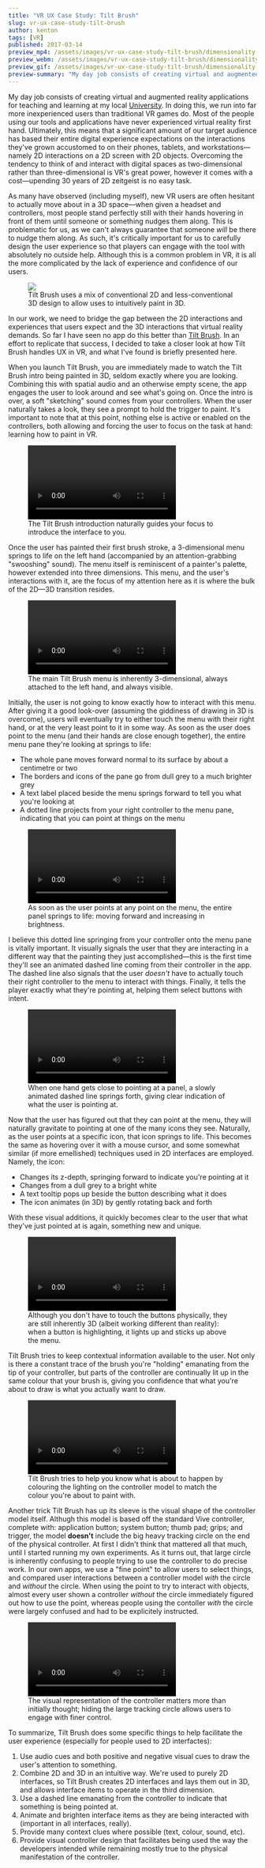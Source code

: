 ```yaml
---
title: "VR UX Case Study: Tilt Brush"
slug: vr-ux-case-study-tilt-brush
author: kenton
tags: [VR]
published: 2017-03-14
preview_mp4: /assets/images/vr-ux-case-study-tilt-brush/dimensionality-of-buttons.mp4
preview_webm: /assets/images/vr-ux-case-study-tilt-brush/dimensionality-of-buttons.webm
preview_gif: /assets/images/vr-ux-case-study-tilt-brush/dimensionality-of-buttons.gif
preview-summary: "My day job consists of creating virtual and augmented reality applications for teaching and learning at my local University. In doing this, we run into far more inexperienced users than traditional VR games do. Most of the people using our tools and applications have never experienced virtual reality first hand. Ultimately, this means that a significant amount of our target audience has based their entire digital experience expectations on the interactions they've grown accustomed to on their phones, tablets, and workstations—namely 2D interactions on a 2D screen with 2D objects. Overcoming the tendency to think of and interact with digital spaces as two-dimensional rather than three-dimensional is VR's great power, however it comes with a cost—upending 30 years of 2D zeitgeist is no easy task."
---
```


My day job consists of creating virtual and augmented reality applications for teaching and learning at my local [University](https://www.ualberta.ca/). In doing this, we run into far more inexperienced users than traditional VR games do. Most of the people using our tools and applications have never experienced virtual reality first hand. Ultimately, this means that a significant amount of our target audience has based their entire digital experience expectations on the interactions they've grown accustomed to on their phones, tablets, and workstations—namely 2D interactions on a 2D screen with 2D objects. Overcoming the tendency to think of and interact with digital spaces as two-dimensional rather than three-dimensional is VR's great power, however it comes with a cost—upending 30 years of 2D zeitgeist is no easy task.

As many have observed (including myself), new VR users are often hesitant to actually move about in a 3D space—when given a headset and controllers, most people stand perfectly still with their hands hovering in front of them until someone or something nudges them along. This is problematic for us, as we can't always guarantee that someone _will_ be there to nudge them along. As such, it's critically important for us to carefully design the user experience so that players can engage with the tool with absolutely no outside help. Although this is a common problem in VR, it is all the more complicated by the lack of experience and confidence of our users.

<figure>
    <img src="/assets/images/vr-ux-case-study-tilt-brush/tilt-brush.jpg">
	<figcaption>Tilt Brush uses a mix of conventional 2D and less-conventional 3D design to allow uses to intuitively paint in 3D.</figcaption>
</figure>

In our work, we need to bridge the gap between the 2D interactions and experiences that users expect and the 3D interactions that virtual reality demands. So far I have seen no app do this better than [Tilt Brush](https://www.tiltbrush.com/). In an effort to replicate that success, I decided to take a closer look at how Tilt Brush handles UX in VR, and what I've found is briefly presented here.

When you launch Tilt Brush, you are immediately made to watch the Tilt Brush intro being painted in 3D, seldom exactly where you are looking. Combining this with spatial audio and an otherwise empty scene, the app engages the user to look around and see what's going on. Once the intro is over, a soft "sketching" sound comes from your controllers. When the user naturally takes a look, they see a prompt to hold the trigger to paint. It's important to note that at this point, nothing else is active or enabled on the controllers, both allowing and forcing the user to focus on the task at hand: learning how to paint in VR.

<figure>
    <video autoplay loop>
        <source src="/assets/images/vr-ux-case-study-tilt-brush/intro-sequence.webm" type="video/webm">
        <source src="/assets/images/vr-ux-case-study-tilt-brush/intro-sequence.mp4" type="video/mp4">
        <img src="/assets/images/vr-ux-case-study-tilt-brush/intro-sequence.gif">
    </video>
	<figcaption>The Tilt Brush introduction naturally guides your focus to introduce the interface to you.</figcaption>
</figure>

Once the user has painted their first brush stroke, a 3-dimensional menu springs to life on the left hand (accompanied by an attention-grabbing "swooshing" sound). The menu itself is reminiscent of a painter's palette, however extended into three dimensions. This menu, and the user's interactions with it, are the focus of my attention here as it is where the bulk of the 2D—3D transition resides.

<figure>
    <video autoplay loop>
        <source src="/assets/images/vr-ux-case-study-tilt-brush/dimensionality-of-menu.webm" type="video/webm">
        <source src="/assets/images/vr-ux-case-study-tilt-brush/dimensionality-of-menu.mp4" type="video/mp4">
        <img src="/assets/images/vr-ux-case-study-tilt-brush/dimensionality-of-menu.gif">
    </video>
	<figcaption>The main Tilt Brush menu is inherently 3-dimensional, always attached to the left hand, and always visible.</figcaption>
</figure>

Initially, the user is not going to know exactly how to interact with this menu. After giving it a good look-over (assuming the giddiness of drawing in 3D is overcome), users will eventually try to either touch the menu with their right hand, or at the very least point to it in some way. As soon as the user does point to the menu (and their hands are close enough together), the entire menu pane they're looking at springs to life:

* The whole pane moves forward normal to its surface by about a centimetre or two
* The borders and icons of the pane go from dull grey to a much brighter grey
* A text label placed beside the menu springs forward to tell you what you're looking at
* A dotted line projects from your right controller to the menu pane, indicating that you can point at things on the menu

<figure>
    <video autoplay loop>
        <source src="/assets/images/vr-ux-case-study-tilt-brush/backpane-highlighting.webm" type="video/webm">
        <source src="/assets/images/vr-ux-case-study-tilt-brush/backpane-highlighting.mp4" type="video/mp4">
        <img src="/assets/images/vr-ux-case-study-tilt-brush/backpane-highlighting.gif">
    </video>
	<figcaption>As soon as the user points at any point on the menu, the entire panel springs to life: moving forward and increasing in brightness.</figcaption>
</figure>

I believe this dotted line springing from your controller onto the menu pane is vitally important. It visually signals the user that they are interacting in a different way that the painting they just accomplished—this is the first time they'll see an animated dashed line coming from their controller in the app. The dashed line also signals that the user _doesn't_ have to actually touch their right controller to the menu to interact with things. Finally, it tells the player exactly what they're pointing at, helping them select buttons with intent.

<figure>
    <video autoplay loop>
        <source src="/assets/images/vr-ux-case-study-tilt-brush/animated-dashed-pointer.webm" type="video/webm">
        <source src="/assets/images/vr-ux-case-study-tilt-brush/animated-dashed-pointer.mp4" type="video/mp4">
        <img src="/assets/images/vr-ux-case-study-tilt-brush/animated-dashed-pointer.gif">
    </video>
	<figcaption>When one hand gets close to pointing at a panel, a slowly animated dashed line springs forth, giving clear indication of what the user is pointing at.</figcaption>
</figure>

Now that the user has figured out that they can point at the menu, they will naturally gravitate to pointing at one of the many icons they see. Naturally, as the user points at a specific icon, that icon springs to life. This becomes the same as hovering over it with a mouse cursor, and some somewhat similar (if more emellished) techniques used in 2D interfaces are employed. Namely, the icon:

* Changes its z-depth, springing forward to indicate you're pointing at it
* Changes from a dull grey to a bright white
* A text tooltip pops up beside the button describing what it does
* The icon animates (in 3D) by gently rotating back and forth

With these visual additions, it quickly becomes clear to the user that what they've just pointed at is again, something new and unique.

<figure>
    <video autoplay loop>
        <source src="/assets/images/vr-ux-case-study-tilt-brush/dimensionality-of-buttons.webm" type="video/webm">
        <source src="/assets/images/vr-ux-case-study-tilt-brush/dimensionality-of-buttons.mp4" type="video/mp4">
        <img src="/assets/images/vr-ux-case-study-tilt-brush/dimensionality-of-buttons.gif">
    </video>
	<figcaption>Although you don't have to touch the buttons physically, they are still inherently 3D (albeit working different than reality): when a button is highlighting, it lights up and sticks up above the menu.</figcaption>
</figure>

Tilt Brush tries to keep contextual information available to the user. Not only is there a constant trace of the brush you're "holding" emanating from the tip of your controller, but parts of the controller are continually lit up in the same colour that your brush is, giving you confidence that what you're about to draw is what you actually want to draw.

<figure>
    <video autoplay loop>
        <source src="/assets/images/vr-ux-case-study-tilt-brush/colour-hint-on-controller.webm" type="video/webm">
        <source src="/assets/images/vr-ux-case-study-tilt-brush/colour-hint-on-controller.mp4" type="video/mp4">
        <img src="/assets/images/vr-ux-case-study-tilt-brush/colour-hint-on-controller.gif">
    </video>
	<figcaption>Tilt Brush tries to help you know what is about to happen by colouring the lighting on the controller model to match the colour you're about to paint with.</figcaption>
</figure>

Another trick Tilt Brush has up its sleeve is the visual shape of the controller model itself. Althugh this model is based off the standard Vive controller, complete with: application button; system button; thumb pad; grips; and trigger, the model **doesn't** include the big heavy tracking circle on the end of the physical controller. At first I didn't think that mattered all that much, until I started running my own experiments. As it turns out, that large circle is inherently confusing to people trying to use the controller to do precise work. In our own apps, we use a "fine point" to allow users to select things, and compared user interactions between a controller model _with_ the circle and _without_ the circle. When using the point to try to interact with objects, almost every user shown a controller _without_ the circle immediately figured out how to use the point, whereas people using the contoller _with_ the circle were largely confused and had to be explicitely instructed.

<figure>
    <video autoplay loop>
        <source src="/assets/images/vr-ux-case-study-tilt-brush/controller-design.webm" type="video/webm">
        <source src="/assets/images/vr-ux-case-study-tilt-brush/controller-design.mp4" type="video/mp4">
        <img src="/assets/images/vr-ux-case-study-tilt-brush/controller-design.gif">
    </video>
	<figcaption>The visual representation of the controller matters more than initially thought; hiding the large tracking circle allows users to engage with finer control.</figcaption>
</figure>

To summarize, Tilt Brush does some specific things to help facilitate the user experience (especially for people used to 2D interfactes):

1. Use audio cues and both positive and negative visual cues to draw the user's attention to something.
2. Combine 2D and 3D in an intuitive way. We're used to purely 2D interfaces, so Tilt Brush creates 2D interfaces and lays them out in 3D, and allows interface items to operate in the third dimension.
3. Use a dashed line emanating from the controller to indicate that something is being pointed at.
4. Animate and brighten interface items as they are being interacted with (important in all interfaces, really).
5. Provide many context clues where possible (text, colour, sound, etc).
6. Provide visual controller design that facilitates being used the way the developers intended while remaining mostly true to the physical manifestation of the controller.
